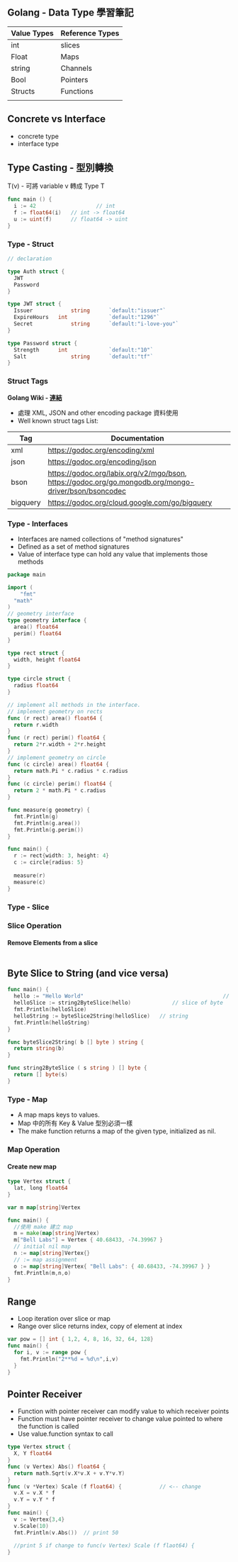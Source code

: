 ## Golang - Data Type 學習筆記



| Value Types | Reference Types |
| ----------- | --------------- |
| int         | slices          |
| Float       | Maps            |
| string      | Channels        |
| Bool        | Pointers        |
| Structs     | Functions       |
|             |                 |



## Concrete vs Interface

- concrete type
- interface type

## Type Casting - 型別轉換

T(v) - 可將 variable v 轉成 Type T

```go
func main () {
  i := 42					// int
  f := float64(i)	// int -> float64
  u := uint(f)		// float64 -> uint
}
```



### Type - Struct

```go
// declaration

type Auth struct {
  JWT
  Password
}

type JWT struct {
  Issuer			string		`default:"issuer"`
  ExpireHours	int				`default:"1296"`
  Secret			string		`default:"i-love-you"`
}

type Password struct {
  Strength		int				`default:"10"`
  Salt				string		`default:"tf"`
}

```
### Struct Tags
**Golang Wiki - [連結](https://github.com/golang/go/wiki/Well-known-struct-tags)**

* 處理 XML, JSON and other encoding package 資料使用
* Well known struct tags List:

| Tag | Documentation |
| --- | ------------- |
| xml | https://godoc.org/encoding/xml |
| json | https://godoc.org/encoding/json | 
| bson | https://godoc.org/labix.org/v2/mgo/bson, https://godoc.org/go.mongodb.org/mongo-driver/bson/bsoncodec |
| bigquery | https://godoc.org/cloud.google.com/go/bigquery |








### Type - Interfaces

* Interfaces are named collections of "method signatures"
* Defined as a set of method signatures
* Value of interface type can hold any value that implements those methods

```go
package main

import (
	"fmt"
  "math"
)
// geometry interface
type geometry interface {
  area() float64
  perim() float64
}

type rect struct {
  width, height float64
}

type circle struct {
  radius float64
}

// implement all methods in the interface.
// implement geometry on rects
func (r rect) area() float64 {
  return r.width
}
func (r rect) perim() float64 {
  return 2*r.width + 2*r.height
}
// implement geometry on circle
func (c circle) area() float64 {
  return math.Pi * c.radius * c.radius
}
func (c circle) perim() float64 {
  return 2 * math.Pi * c.radius
}

func measure(g geometry) {
  fmt.Println(g)
  fmt.Println(g.area())
  fmt.Println(g.perim())
}

func main() {
  r := rect{width: 3, height: 4}
  c := circle{radius: 5}
  
  measure(r)
  measure(c)
}

```



### Type - Slice



### Slice Operation





#### Remove Elements from a slice

```go
```



## Byte Slice to String (and vice versa)

```go
func main() {
  hello := "Hello World"											// string
  helloSlice := string2ByteSlice(hello)				// slice of byte
  fmt.Println(helloSlice)
  helloString := byteSlice2String(helloSlice)	// string
  fmt.Println(helloString)
}

func byteSlice2String( b [] byte ) string {
  return string(b)
}

func string2ByteSlice ( s string ) [] byte {
  return [] byte(s)
}
```





### Type - Map 

* A map maps keys to values.
* Map 中的所有 Key & Value 型別必須一樣
* The make function returns a map of the given type, initialized as nil.

### Map Operation

#### Create new map

```go
type Vertex struct {
  lat, long float64
}

var m map[string]Vertex

func main() {
  //使用 make 建立 map
  m = make(map[string]Vertex)
  m["Bell Labs"] = Vertex { 40.68433, -74.39967 }
  // initial nil map
  n := map[string]Vertex{}
  // := map assignment
  o := map[string]Vertex{ "Bell Labs": { 40.68433, -74.39967 } }
  fmt.Println(m,n,o)
}
```



## Range 

- Loop iteration over slice or map
- Range over slice returns index, copy of element at index

```go
var pow = [] int { 1,2, 4, 8, 16, 32, 64, 128}
func main() {
  for i, v := range pow {
    fmt.Println("2**%d = %d\n",i,v)
  }
}
```



## Pointer Receiver

* Function with pointer receiver can modify value to which receiver points
* Function must have pointer receiver to change value pointed to where the function is called
* Use value.function syntax to call 

```go
type Vertex struct {
  X, Y float64
}
func (v Vertex) Abs() float64 {
  return math.Sqrt(v.X*v.X + v.Y*v.Y)
}
func (v *Vertex) Scale (f float64) {			// <-- change 
  v.X = v.X * f
  v.Y = v.Y * f
}
func main() {
  v := Vertex{3,4}
  v.Scale(10)
  fmt.Println(v.Abs())	// print 50
  
  //print 5 if change to func(v Vertex) Scale (f flaot64) {
}
```









